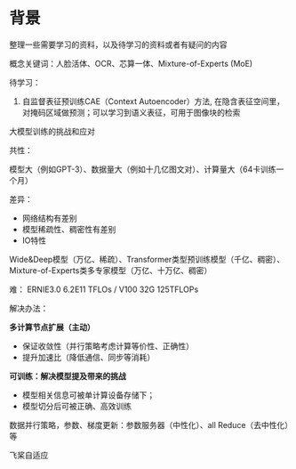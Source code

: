 # 背景

整理一些需要学习的资料，以及待学习的资料或者有疑问的内容

概念关键词：人脸活体、OCR、芯算一体、Mixture-of-Experts (MoE)

待学习：

1. 自监督表征预训练CAE（Context Autoencoder）方法, 在隐含表征空间里，对掩码区域做预测；可以学习到语义表征，可用于图像块的检索

大模型训练的挑战和应对

共性：

模型大（例如GPT-3）、数据量大（例如十几亿图文对）、计算量大（64卡训练一个月）

差异：

- 网络结构有差别
- 模型稀疏性、稠密性有差别
- IO特性

Wide&Deep模型（万亿、稀疏）、Transformer类型预训练模型（千亿、稠密）、Mixture-of-Experts类多专家模型（万亿、十万亿、稠密）


难： ERNIE3.0 6.2E11 TFLOs / V100 32G 125TFLOPs

解决办法：


**多计算节点扩展（主动）**

- 保证收敛性（并行策略考虑计算等价性、正确性）
- 提升加速比（降低通信、同步等消耗）

**可训练：解决模型提及带来的挑战**
- 模型相关信息可被单计算设备存储下；
- 模型切分后可被正确、高效训练


数据并行策略，参数、梯度更新：参数服务器（中性化）、all Reduce（去中性化）等

飞桨自适应
